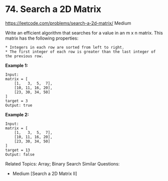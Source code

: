# 74. Search a 2D Matrix
<https://leetcode.com/problems/search-a-2d-matrix/>
Medium

Write an efficient algorithm that searches for a value in an m x n matrix. This matrix has the following properties:

    * Integers in each row are sorted from left to right.
    * The first integer of each row is greater than the last integer of the previous row.

**Example 1:**

    Input:
    matrix = [
        [1,   3,  5,  7],
        [10, 11, 16, 20],
        [23, 30, 34, 50]
    ]
    target = 3
    Output: true

**Example 2:**

    Input:
    matrix = [
        [1,   3,  5,  7],
        [10, 11, 16, 20],
        [23, 30, 34, 50]
    ]
    target = 13
    Output: false

Related Topics: Array; Binary Search
Similar Questions: 
* Medium [Search a 2D Matrix II]